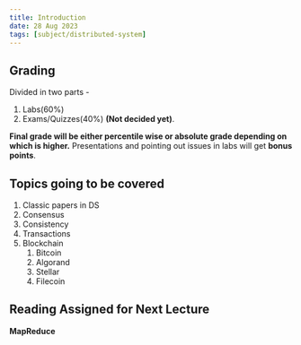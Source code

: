 ```yaml
---
title: Introduction
date: 28 Aug 2023
tags: [subject/distributed-system]
---
```

## Grading
Divided in two parts - 
1) Labs(60%)
2) Exams/Quizzes(40%) **(Not decided yet)**.

**Final grade will be either percentile wise or absolute grade depending on which is higher.**
Presentations and pointing out issues in labs will get **bonus points**.

## Topics going to be covered
1) Classic papers in DS
2) Consensus
3) Consistency
4) Transactions
5) Blockchain
	1) Bitcoin
	2) Algorand
	3) Stellar
	4) Filecoin
## Reading Assigned for Next Lecture
**MapReduce**
